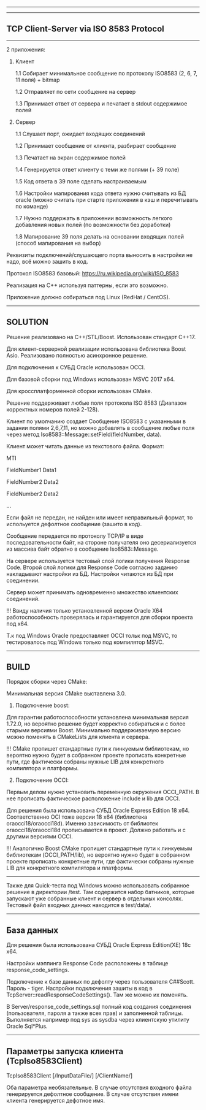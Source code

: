 -------------------------------------------------------------
-------------------------------------------------------------
TCP Client-Server via ISO 8583 Protocol
-------------------------------------------------------------
-------------------------------------------------------------

2 приложения:

1. Клиент

    1.1 Собирает минимальное сообщение по протоколу ISO8583 (2, 6, 7, 11 поля) + bitmap
    
    1.2 Отправляет по сети сообщение на сервер
    
    1.3 Принимает ответ от сервера и печатает в stdout содержимое полей
 
2. Сервер

   1.1 Слушает порт, ожидает входящих соединений
   
   1.2 Принимает сообщение от клиента, разбирает сообщение
   
   1.3 Печатает на экран содержимое полей
   
   1.4 Генерируется ответ клиенту с теми же полями (+ 39 поле)
   
   1.5 Код ответа в 39 поле сделать настраиваемым
   
   1.6 Настройки мапирования кода ответа нужно считывать из БД oracle (можно считать при старте приложения в кэш и перечитывать по команде)
   
   1.7 Нужно поддержать в приложении возможность легкого добавления новых полей (по возможности без доработки)
   
   1.8 Мапирование 39 поля делать на основании входящих полей (способ мапирования на выбор)
 
 
Реквизиты подключений/слушающего порта выносить в настройки не надо, всё можно зашить в код.

Протокол ISO8583 базовый: https://ru.wikipedia.org/wiki/ISO_8583  

Реализация на C++  используя паттерны, если это возможно.

Приложение должно собираться под Linux (RedHat / CentOS).


-------------------------------------------------------------
SOLUTION
-------------------------------------------------------------

Решение реализовано на С++/STL/Boost. Использован стандарт C++17.

Для клиент-серверной реализации использована библиотека Boost Asio. Реализовано полностью асинхронное решение.

Для подключения к СУБД Oracle использован OCCI.

Для базовой сборки под Windows использован MSVC 2017 x64.

Для кроссплатформенной сборки использован CMake.

Решение поддерживает любые поля протокола ISO 8583 (Диапазон корректных номеров полей 2-128).

Клиент по умолчанию создает Сообщение ISO8583 с указанными в задании полями 2,6,7,11, но можно добавлять в сообщение любые поля через метод Iso8583::Message::setField(fieldNumber, data).

Клиент может читать данные из текстового файла. Формат:

MTI

FieldNumber1 Data1

FieldNumber2 Data2

FieldNumber2 Data2

...

Если файл не передан, не найден или имеет неправильный формат, то испольуется дефолтное сообщение (зашито в код).

Сообщение передается по протоколу TCP/IP в виде последовательности байт, на стороне получателя оно десериализуется из массива байт обратно в сообщение Iso8583::Message.

На сервере используется тестовый слой логики получения Response Code. Второй слой логики для Response Code согласно заданию накладывают настройки из БД. Настройки читаются из БД при соединении.

Сервер может принимать одновременно множество клиентских соединений.

!!! Ввиду наличия только установленной версии Oracle X64 работоспособность проверялась и гарантируется для сборки проекта под x64.

Т.к под Windows Oracle предоставляет OCCI тольк под MSVC, то тестировалось под Windows только под компилятор MSVC.

-------------------------------------------------------------
BUILD
-------------------------------------------------------------
Порядок сборки через CMake:

Минимальная версия CMake выставлена 3.0.

1) Подключение boost: 

Для гарантии работоспособности установлена минимальная версия 1.72.0, но вероятно решение будет корректно собираться и с более старыми версиями Boost. Минимально поддерживаемую версию можно поменять в CMakeLists для клиента и сервера.

!!! CMake пропишет стандартные пути к линкуемым библиотекам, но вероятно нужно будет в собранном проекте прописать конкретные пути, где фактически собраны нужные LIB для конкретного компилятора и платформы.

2) Подключение OCCI: 

Первым делом нужно установить переменную окружения OCCI_PATH. В нее прописать фактическое расположение include и lib для OCCI.

Для решения была использована СУБД Oracle Express Edition 18 x64. Соответственно OCI тоже версии 18 x64 (библиотека oraocci18/oraocci18d). Именно зависимость от  библиотек oraocci18/oraocci18d прописывается в проект. Должно работать и с другими версиями OCCI.

!!! Аналогично Boost CMake пропишет стандартные пути к линкуемым библиотекам (OCCI_PATH/lib), но вероятно нужно будет в собранном проекте прописать конкретные пути, где фактически собраны нужные LIB для конкретного компилятора и платформы.

-------------------------------------------------------------
Также для Quick-теста под Windows можно использовать собранное решение в директории /test. Там содержится набор батников, которые запускают уже собранные клиент и сервер в отдельных консолях. Тестовый файл входных данных находится в test/data/.

-------------------------------------------------------------
База данных
-------------------------------------------------------------

Для решения была использована СУБД Oracle Express Edition(XE) 18c x64.

Настройки мэппинга Response Code расположены в таблице response_code_settings.

Подключение к базе данных по дефолту через пользователя C##Scott. Пароль - tiger. Настройки подключения зашиты в код в  TcpServer::readResponseCodeSettings(). Там же можно их поменять.

В Server/response_code_settings.sql полный код создания соединения (пользователя, пароля а также всех прав) и заполненной таблицы. Выполняется например под sys as sysdba через клиентскую утилиту Oracle Sql*Plus.

-------------------------------------------------------------
Параметры запуска клиента (TcpIso8583Client)
-------------------------------------------------------------

TcpIso8583Client [/InputDataFile/] [/ClientName/]

Оба параметра необязательные. В случае отсутствия входного файла генерируется дефолтное сообщение. В случае отсутствия имени клиента генерируется дефотное имя.
